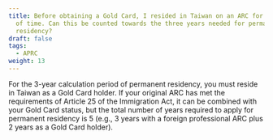 ```yaml
---
title: Before obtaining a Gold Card, I resided in Taiwan on an ARC for a period
  of time. Can this be counted towards the three years needed for permanent
  residency?
draft: false
tags:
  - APRC
weight: 13
---
```

For the 3-year calculation period of permanent residency, you must reside in Taiwan as a Gold Card holder. If your original ARC has met the requirements of Article 25 of the Immigration Act, it can be combined with your Gold Card status, but the total number of years required to apply for permanent residency is 5 (e.g., 3 years with a foreign professional ARC plus 2 years as a Gold Card holder).